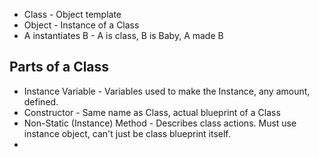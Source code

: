 - Class - Object template
- Object - Instance of a Class
- A instantiates B - A is class, B is Baby, A made B

## Parts of a Class

- Instance Variable - Variables used to make the Instance, any amount, defined.
- Constructor - Same name as Class, actual blueprint of a Class
- Non-Static (Instance) Method - Describes class actions. Must use instance object, can't just be class blueprint itself.
- 